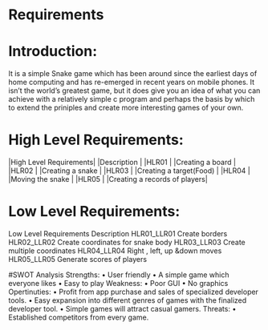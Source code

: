 
# Requirements
# Introduction:
It is a simple Snake game which has been around since the earliest days of home computing and has re-emerged in recent years on mobile phones.
It isn’t the world’s greatest game, but it does give you an idea of what you can achieve with a relatively simple c program and perhaps the basis by which to extend the priniples and create more interesting games of your own.
# High Level Requirements:
|High Level Requirements|	|Description                  |
|HLR01	                |   |Creating a board             |
|HLR02	                |   |Creating a snake             |
|HLR03	                |   |Creating a target(Food)      |
|HLR04	                |   |Moving the snake             |
|HLR05	                |   |Creating a records of players|

# Low Level Requirements:
Low Level Requirements	Description
HLR01_LLR01	Create borders 
HLR02_LLR02	Create coordinates for snake body
HLR03_LLR03	Create multiple coordinates
HLR04_LLR04	Right , left, up &down moves
HLR05_LLR05	Generate scores of players

#SWOT Analysis
Strengths:
•	User friendly
•	A simple game which everyone likes
•	Easy to play
Weakness:
•	Poor GUI
•	No graphics
Opertinuties:
•	Profit from app purchase and sales of specialized developer tools.
•	Easy expansion into different genres of games with the finalized developer tool.
•	Simple games will attract casual gamers.
Threats:
•	Established competitors from every game.


